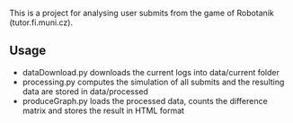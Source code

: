 This is a project for analysing user submits from the game of Robotanik (tutor.fi.muni.cz).

Usage
--------
* dataDownload.py downloads the current logs into data/current folder
* processing.py computes the simulation of all submits and the resulting data are stored in data/processed
* produceGraph.py loads the processed data, counts the difference matrix and stores the result in HTML format